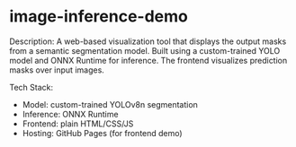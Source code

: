 # image-inference-demo
Description:
A web-based visualization tool that displays the output masks from a semantic segmentation model. Built using a custom-trained YOLO model and ONNX Runtime for inference. The frontend visualizes prediction masks over input images.

Tech Stack:
- Model: custom-trained YOLOv8n segmentation
- Inference: ONNX Runtime
- Frontend: plain HTML/CSS/JS
- Hosting: GitHub Pages (for frontend demo)
